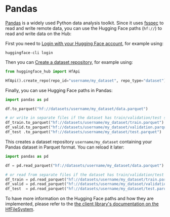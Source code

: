 # Pandas

[Pandas](https://github.com/pandas-dev/pandas) is a widely used Python data analysis toolkit.
Since it uses [fsspec](https://filesystem-spec.readthedocs.io) to read and write remote data, you can use the Hugging Face paths (`hf://`) to read and write data on the Hub:

First you need to [Login with your Hugging Face account](../huggingface_hub/quick-start#login), for example using:

```
huggingface-cli login
```

Then you can [Create a dataset repository](../huggingface_hub/quick-start#create-a-repository), for example using:

```python
from huggingface_hub import HfApi

HfApi().create_repo(repo_id="username/my_dataset", repo_type="dataset")
```

Finally, you can use Hugging Face paths in Pandas:

```python
import pandas as pd

df.to_parquet("hf://datasets/username/my_dataset/data.parquet")

# or write in separate files if the dataset has train/validation/test splits
df_train.to_parquet("hf://datasets/username/my_dataset/train.parquet")
df_valid.to_parquet("hf://datasets/username/my_dataset/validation.parquet")
df_test .to_parquet("hf://datasets/username/my_dataset/test.parquet")
```

This creates a dataset repository `username/my_dataset` containing your Pandas dataset in Parquet format.
You can reload it later:

```python
import pandas as pd

df = pd.read_parquet("hf://datasets/username/my_dataset/data.parquet")

# or read from separate files if the dataset has train/validation/test splits
df_train = pd.read_parquet("hf://datasets/username/my_dataset/train.parquet")
df_valid = pd.read_parquet("hf://datasets/username/my_dataset/validation.parquet")
df_test  = pd.read_parquet("hf://datasets/username/my_dataset/test.parquet")
```

To have more information on the Hugging Face paths and how they are implemented, please refer to the [the client library's documentation on the HfFileSystem](https://huggingface.co/docs/huggingface_hub/guides/hf_file_system).
